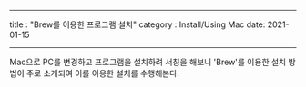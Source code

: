 ---
title : "Brew를 이용한 프로그램 설치"
category : Install/Using Mac
date: 2021-01-15
___

Mac으로 PC를 변경하고 프로그램을 설치하려 서칭을 해보니 'Brew'를 이용한 설치 방법이 주로 소개되여 이를 이용한 설치를 수행해본다.


